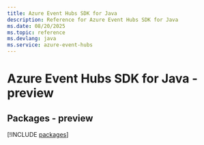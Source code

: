 ```yaml
---
title: Azure Event Hubs SDK for Java
description: Reference for Azure Event Hubs SDK for Java
ms.date: 08/20/2025
ms.topic: reference
ms.devlang: java
ms.service: azure-event-hubs
---
```

# Azure Event Hubs SDK for Java - preview
## Packages - preview
[!INCLUDE [packages](event-hubs-index.md)]